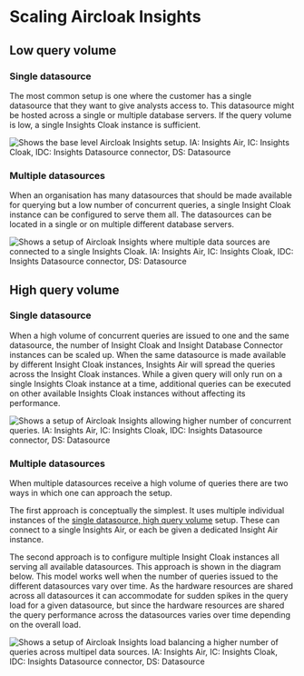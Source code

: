 # Scaling Aircloak Insights

## Low query volume

### Single datasource

The most common setup is one where the customer has a single datasource that they want to give analysts access to. This
datasource might be hosted across a single or multiple database servers. If the query volume is low, a single Insights
Cloak instance is sufficient.

![Shows the base level Aircloak Insights setup. IA: Insights Air, IC: Insights
Cloak, IDC: Insights Datasource connector, DS: Datasource](scaling/single-low.png)


### Multiple datasources

When an organisation has many datasources that should be made available for querying but a low number of concurrent
queries, a single Insight Cloak instance can be configured to serve them all. The datasources can be located in a single
or on multiple different database servers.

![Shows a setup of Aircloak Insights where multiple data sources are connected to a single Insights Cloak. IA: Insights Air, IC: Insights
Cloak, IDC: Insights Datasource connector, DS: Datasource](scaling/multi-low.png)


## High query volume

### Single datasource

When a high volume of concurrent queries are issued to one and the same datasource, the number of Insight Cloak and
Insight Database Connector instances can be scaled up. When the same datasource is made available by different Insight
Cloak instances, Insights Air will spread the queries across the Insight Cloak instances. While a given query will only
run on a single Insights Cloak instance at a time, additional queries can be executed on other available Insights Cloak
instances without affecting its performance.

![Shows a setup of Aircloak Insights allowing higher number of concurrent queries. IA: Insights Air, IC: Insights
Cloak, IDC: Insights Datasource connector, DS: Datasource](scaling/single-high.png)


### Multiple datasources

When multiple datasources receive a high volume of queries there are two ways in which one can approach the
setup.

The first approach is conceptually the simplest. It uses multiple individual instances of the
[single datasource, high query volume](#high-query-volume) setup. These can connect to
a single Insights Air, or each be given a dedicated Insight Air instance.

The second approach is to configure multiple Insight Cloak instances all serving all available datasources. This
approach is shown in the diagram below. This model works well when the number of queries issued to the different
datasources vary over time. As the hardware resources are shared across all datasources it can accommodate for sudden
spikes in the query load for a given datasource, but since the hardware resources are shared the query performance
across the datasources varies over time depending on the overall load.

![Shows a setup of Aircloak Insights load balancing a higher number of queries across multipel data sources. IA: Insights Air, IC: Insights
Cloak, IDC: Insights Datasource connector, DS: Datasource](scaling/multi-high.png)
